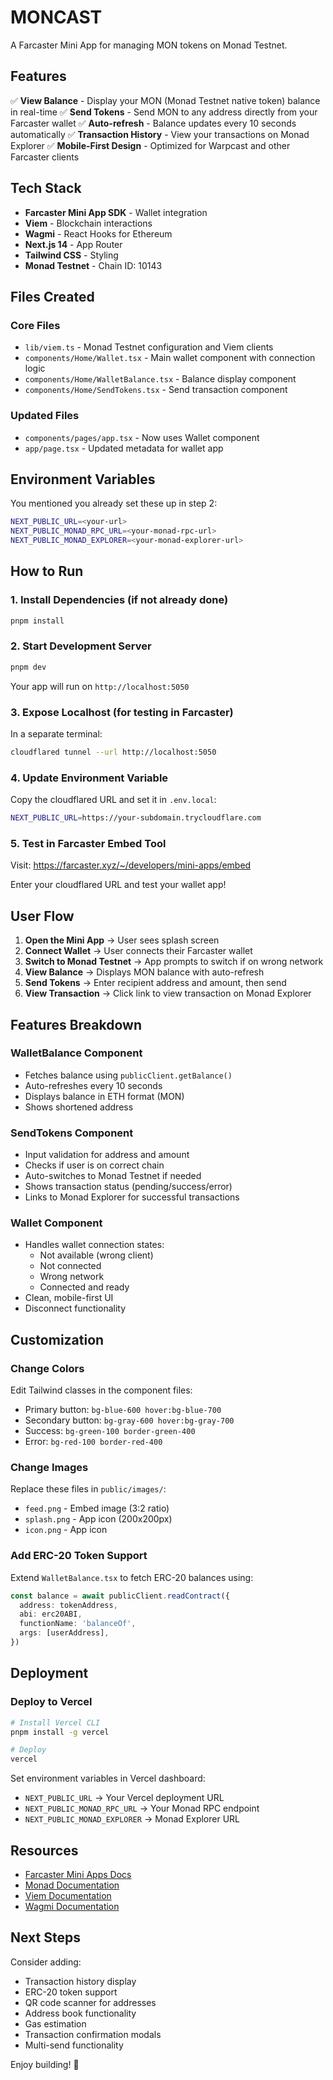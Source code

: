 # MONCAST

A Farcaster Mini App for managing MON tokens on Monad Testnet.

## Features

✅ **View Balance** - Display your MON (Monad Testnet native token) balance in real-time
✅ **Send Tokens** - Send MON to any address directly from your Farcaster wallet
✅ **Auto-refresh** - Balance updates every 10 seconds automatically
✅ **Transaction History** - View your transactions on Monad Explorer
✅ **Mobile-First Design** - Optimized for Warpcast and other Farcaster clients

## Tech Stack

- **Farcaster Mini App SDK** - Wallet integration
- **Viem** - Blockchain interactions
- **Wagmi** - React Hooks for Ethereum
- **Next.js 14** - App Router
- **Tailwind CSS** - Styling
- **Monad Testnet** - Chain ID: 10143

## Files Created

### Core Files
- `lib/viem.ts` - Monad Testnet configuration and Viem clients
- `components/Home/Wallet.tsx` - Main wallet component with connection logic
- `components/Home/WalletBalance.tsx` - Balance display component
- `components/Home/SendTokens.tsx` - Send transaction component

### Updated Files
- `components/pages/app.tsx` - Now uses Wallet component
- `app/page.tsx` - Updated metadata for wallet app

## Environment Variables

You mentioned you already set these up in step 2:

```bash
NEXT_PUBLIC_URL=<your-url>
NEXT_PUBLIC_MONAD_RPC_URL=<your-monad-rpc-url>
NEXT_PUBLIC_MONAD_EXPLORER=<your-monad-explorer-url>
```

## How to Run

### 1. Install Dependencies (if not already done)
```bash
pnpm install
```

### 2. Start Development Server
```bash
pnpm dev
```

Your app will run on `http://localhost:5050`

### 3. Expose Localhost (for testing in Farcaster)
In a separate terminal:
```bash
cloudflared tunnel --url http://localhost:5050
```

### 4. Update Environment Variable
Copy the cloudflared URL and set it in `.env.local`:
```bash
NEXT_PUBLIC_URL=https://your-subdomain.trycloudflare.com
```

### 5. Test in Farcaster Embed Tool
Visit: https://farcaster.xyz/~/developers/mini-apps/embed

Enter your cloudflared URL and test your wallet app!

## User Flow

1. **Open the Mini App** → User sees splash screen
2. **Connect Wallet** → User connects their Farcaster wallet
3. **Switch to Monad Testnet** → App prompts to switch if on wrong network
4. **View Balance** → Displays MON balance with auto-refresh
5. **Send Tokens** → Enter recipient address and amount, then send
6. **View Transaction** → Click link to view transaction on Monad Explorer

## Features Breakdown

### WalletBalance Component
- Fetches balance using `publicClient.getBalance()`
- Auto-refreshes every 10 seconds
- Displays balance in ETH format (MON)
- Shows shortened address

### SendTokens Component
- Input validation for address and amount
- Checks if user is on correct chain
- Auto-switches to Monad Testnet if needed
- Shows transaction status (pending/success/error)
- Links to Monad Explorer for successful transactions

### Wallet Component
- Handles wallet connection states:
  - Not available (wrong client)
  - Not connected
  - Wrong network
  - Connected and ready
- Clean, mobile-first UI
- Disconnect functionality

## Customization

### Change Colors
Edit Tailwind classes in the component files:
- Primary button: `bg-blue-600 hover:bg-blue-700`
- Secondary button: `bg-gray-600 hover:bg-gray-700`
- Success: `bg-green-100 border-green-400`
- Error: `bg-red-100 border-red-400`

### Change Images
Replace these files in `public/images/`:
- `feed.png` - Embed image (3:2 ratio)
- `splash.png` - App icon (200x200px)
- `icon.png` - App icon

### Add ERC-20 Token Support
Extend `WalletBalance.tsx` to fetch ERC-20 balances using:
```typescript
const balance = await publicClient.readContract({
  address: tokenAddress,
  abi: erc20ABI,
  functionName: 'balanceOf',
  args: [userAddress],
})
```

## Deployment

### Deploy to Vercel
```bash
# Install Vercel CLI
pnpm install -g vercel

# Deploy
vercel
```

Set environment variables in Vercel dashboard:
- `NEXT_PUBLIC_URL` → Your Vercel deployment URL
- `NEXT_PUBLIC_MONAD_RPC_URL` → Your Monad RPC endpoint
- `NEXT_PUBLIC_MONAD_EXPLORER` → Monad Explorer URL

## Resources

- [Farcaster Mini Apps Docs](https://miniapps.farcaster.xyz/)
- [Monad Documentation](https://docs.monad.xyz/)
- [Viem Documentation](https://viem.sh/)
- [Wagmi Documentation](https://wagmi.sh/)

## Next Steps

Consider adding:
- Transaction history display
- ERC-20 token support
- QR code scanner for addresses
- Address book functionality
- Gas estimation
- Transaction confirmation modals
- Multi-send functionality

Enjoy building! 🚀

